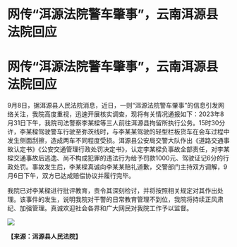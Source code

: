# 网传“洱源法院警车肇事”，云南洱源县法院回应

# 网传“洱源法院警车肇事”，云南洱源县法院回应

9月8日，据洱源县人民法院消息，近日，一则“洱源法院警车肇事”的信息引发网络关注，我院高度重视，迅速开展核实调查，现将有关情况通报如下：2023年8月31日下午，我院司法警察李某樑等三人前往洱源县拘留所执行公务。15时30分许，李某樑驾驶警车行驶至弥茨线时，与李某某驾驶的轻型栏板货车在会车过程中发生侧面刮擦，造成两车不同程度受损。洱源县公安局交警大队作出《道路交通事故认定书》《公安交通管理行政处罚决定书》，认定李某樑负事故全部责任，对李某樑交通事故后逃逸、尚不构成犯罪的违法行为给予罚款1000元、驾驶证记6分的行政处罚。事故发生后，李某樑真诚向李某某赔礼道歉，交警部门主持双方调解，9月6日下午，双方已达成赔偿协议并履行完毕。

我院已对李某樑进行批评教育，责令其深刻检讨，并将按照相关规定对其作出处理。该事件的发生，说明我院对干警的日常教育管理不到位，我院将持续正风肃纪、加强管理。真诚欢迎社会各界和广大网民对我院工作予以监督。

![](https://inews.gtimg.com/om_bt/Ojad50p0kWYWsbDq2mes2JnVYNCDyrhKL5_khPs2gp09gAA/1000)

**【来源：洱源县人民法院】**

